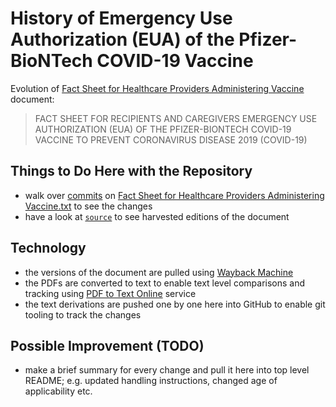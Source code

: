 # History of Emergency Use Authorization (EUA) of the Pfizer-BioNTech COVID-19 Vaccine

Evolution of [Fact Sheet for Healthcare Providers Administering Vaccine](https://www.fda.gov/media/144413/download) document:

> FACT SHEET FOR RECIPIENTS AND CAREGIVERS
> EMERGENCY USE AUTHORIZATION (EUA) OF THE PFIZER-BIONTECH COVID-19 VACCINE TO PREVENT CORONAVIRUS DISEASE 2019 (COVID-19)

## Things to Do Here with the Repository

- walk over [commits](https://github.com/roman380/pfizer-biontech-eua/commits/main/Fact%20Sheet%20for%20Healthcare%20Providers%20Administering%20Vaccine.txt) on [Fact Sheet for Healthcare Providers Administering Vaccine.txt](https://github.com/roman380/pfizer-biontech-eua/blob/main/Fact%20Sheet%20for%20Healthcare%20Providers%20Administering%20Vaccine.txt) to see the changes
- have a look at [`source`](https://github.com/roman380/pfizer-biontech-eua/tree/main/source) to see harvested editions of the document

## Technology

- the versions of the document are pulled using [Wayback Machine](https://web.archive.org/web/20201201000000*/https://www.fda.gov/emergency-preparedness-and-response/coronavirus-disease-2019-covid-19/pfizer-biontech-covid-19-vaccine)
- the PDFs are converted to text to enable text level comparisons and tracking using [PDF to Text Online](https://easypdf.com/pdf-to-text) service
- the text derivations are pushed one by one here into GitHub to enable git tooling to track the changes

## Possible Improvement (TODO)

- make a brief summary for every change and pull it here into top level README; e.g. updated handling instructions, changed age of applicability etc.

